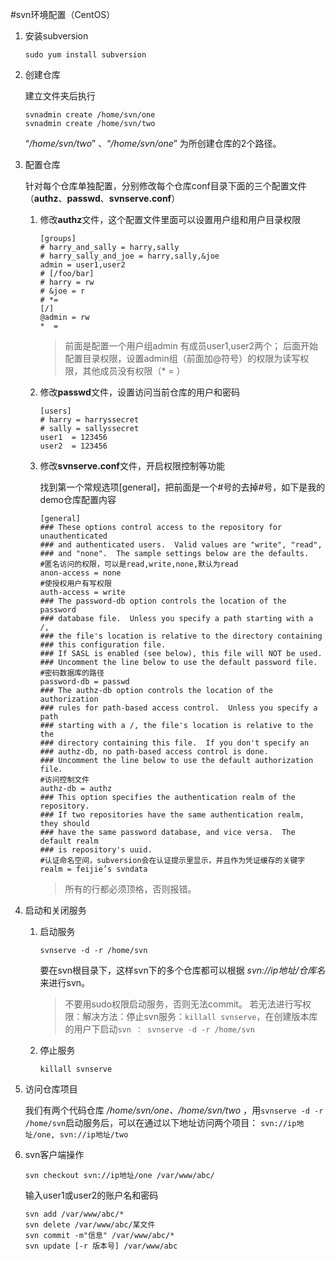 #svn环境配置（CentOS）

1. 安装subversion

    ```shell
    sudo yum install subversion
    ```

2. 创建仓库

	建立文件夹后执行
	```shell
    svnadmin create /home/svn/one
    svnadmin create /home/svn/two
    ```
	“*/home/svn/two*” 、“*/home/svn/one*” 为所创建仓库的2个路径。
	
3. 配置仓库

	针对每个仓库单独配置，分别修改每个仓库conf目录下面的三个配置文件（**authz**、**passwd**、**svnserve.conf**）
	1. 修改**authz**文件，这个配置文件里面可以设置用户组和用户目录权限

	    ```shell
        [groups]
        # harry_and_sally = harry,sally
        # harry_sally_and_joe = harry,sally,&joe
        admin = user1,user2
        # [/foo/bar]
        # harry = rw
        # &joe = r
        # *=
        [/]
        @admin = rw
        *  =
        ```
		>前面是配置一个用户组admin 有成员user1,user2两个；
		>后面开始配置目录权限，设置admin组（前面加@符号）的权限为读写权限，其他成员没有权限（* = ）
	
	2. 修改**passwd**文件，设置访问当前仓库的用户和密码

		```shell
		[users]
		# harry = harryssecret
		# sally = sallyssecret
		user1  = 123456
		user2  = 123456
		```
	
	3. 修改**svnserve.conf**文件，开启权限控制等功能

		找到第一个常规选项[general]，把前面是一个#号的去掉#号，如下是我的demo仓库配置内容
		```text
		[general]
		### These options control access to the repository for unauthenticated
		### and authenticated users.  Valid values are "write", "read",
		### and "none".  The sample settings below are the defaults.
		#匿名访问的权限，可以是read,write,none,默认为read
		anon-access = none
		#使授权用户有写权限
		auth-access = write
		### The password-db option controls the location of the password
		### database file.  Unless you specify a path starting with a /,
		### the file's location is relative to the directory containing
		### this configuration file.
		### If SASL is enabled (see below), this file will NOT be used.
		### Uncomment the line below to use the default password file.
		#密码数据库的路径
		password-db = passwd
		### The authz-db option controls the location of the authorization
		### rules for path-based access control.  Unless you specify a path
		### starting with a /, the file's location is relative to the the
		### directory containing this file.  If you don't specify an
		### authz-db, no path-based access control is done.
		### Uncomment the line below to use the default authorization file.
		#访问控制文件
		authz-db = authz
		### This option specifies the authentication realm of the repository.
		### If two repositories have the same authentication realm, they should
		### have the same password database, and vice versa.  The default realm
		### is repository's uuid.
		#认证命名空间，subversion会在认证提示里显示，并且作为凭证缓存的关键字
		realm = feijie’s svndata
		```

		>所有的行都必须顶格，否则报错。
	
4. 启动和关闭服务

	1. 启动服务

	    ```shell
        svnserve -d -r /home/svn
        ```
		要在svn根目录下，这样svn下的多个仓库都可以根据 *svn://ip地址/仓库名* 来进行svn。
		>不要用sudo权限启动服务，否则无法commit。
		>若无法进行写权限：解决方法：停止svn服务：`killall svnserve`，在创建版本库的用户下启动`svn ： svnserve -d -r /home/svn`
		
	2. 停止服务

	    ```shell
        killall svnserve
        ```

5. 访问仓库项目

	我们有两个代码仓库 */home/svn/one、/home/svn/two* ，用`svnserve -d -r /home/svn`启动服务后，可以在通过以下地址访问两个项目：
	`svn://ip地址/one, svn://ip地址/two`
	
6. svn客户端操作

    ```shell
    svn checkout svn://ip地址/one	/var/www/abc/
    ```
	输入user1或user2的账户名和密码
	```shell
    svn add /var/www/abc/*
    svn delete /var/www/abc/某文件
    svn commit -m"信息" /var/www/abc/*
    svn update [-r 版本号] /var/www/abc
    ```
